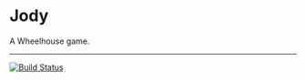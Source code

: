 # Jody

A Wheelhouse game.

***
[![Build Status](https://travis-ci.org/JonathanWheelhouse/jody.svg?branch=master)](https://travis-ci.org/JonathanWheelhouse/jody)
